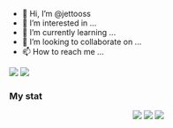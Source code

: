 - 👋 Hi, I’m @jettooss
- 👀 I’m interested in ...
- 🌱 I’m currently learning ...
- 💞️ I’m looking to collaborate on ...
- 📫 How to reach me ...

<!---
jettooss/jettooss is a ✨ special ✨ repository because its `README.md` (this file) appears on your GitHub profile.
You can click the Preview link to take a look at your changes.
--->
![](https://github-profile-summary-cards.vercel.app/api/cards/stats?username=vn7n24fzkq&theme=github_dark)
<img src="https://github-profile-summary-cards.vercel.app/api/cards/profile-details?username=jettooss"/>
### My stat
<div id="stat" align="center">
	<img src="https://github-profile-summary-cards.vercel.app/api/cards/profile-details?username=jettooss"/>
	<img src="https://github-profile-summary-cards.vercel.app/api/cards/most-commit-language?username=jettooss"/>
	<img src="https://github-profile-summary-cards.vercel.app/api/cards/stats?username=jettooss"/>
</div>
